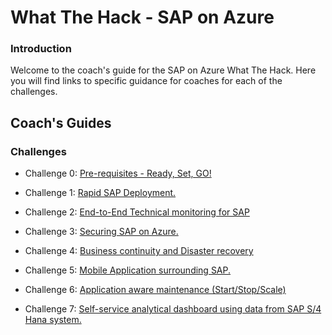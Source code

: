 # What The Hack - SAP on Azure
### Introduction
Welcome to the coach's guide for the SAP on Azure What The Hack. Here you will find links to specific guidance for coaches for each of the challenges.


## Coach's Guides
### Challenges

- Challenge 0: [Pre-requisites - Ready, Set, GO!](Coach/00-prereqs.md) 

- Challenge 1: [Rapid SAP Deployment.](Coach/01-SAP-Auto-Deployment.md)

- Challenge 2: [End-to-End Technical monitoring for SAP](Coach/02-Azure-Monitor.md)

- Challenge 3: [Securing SAP on Azure.](Coach/03-SAP-Security.md)

- Challenge 4: [Business continuity and Disaster recovery](Coach/04-BusinessContinuity-and-DR.md)

- Challenge 5: [Mobile Application surrounding SAP.](Coach/05-PowerApps.md)

- Challenge 6: [Application aware maintenance (Start/Stop/Scale)](Coach/06-Start-Stop-Automation.md)

- Challenge 7: [Self-service analytical dashboard using data from SAP S/4 Hana system.](Coach/07-PowerQuery.md) 

